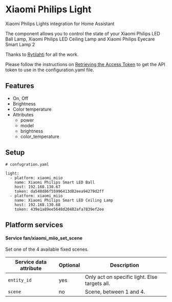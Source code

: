 # Xiaomi Philips Light
Xiaomi Philips Lights integration for Home Assistant

The component allows you to control the state of your Xiaomi Philips LED Ball Lamp, Xiaomi Philips LED Ceiling Lamp and Xiaomi Philips Eyecare Smart Lamp 2

Thanks to [Rytilahti](https://github.com/rytilahti/python-mirobo) for all the work.

Please follow the instructions on [Retrieving the Access Token](https://home-assistant.io/components/xiaomi/#retrieving-the-access-token) to get the API token to use in the configuration.yaml file.

## Features
* On, Off
* Brightness
* Color temperature
* Attributes
  - power
  - model
  - brightness
  - color_temperature

## Setup

```
# confugration.yaml

light:
  - platform: xiaomi_miio
    name: Xiaomi Philips Smart LED Ball
    host: 192.168.130.67
    token: da548d86f55996413d82eea94279d2ff
  - platform: xiaomi_miio
    name: Xiaomi Philips Smart LED Ceiling Lamp
    host: 192.168.130.68
    token: 439e1a89ee5648d20482afa7839ef2ee
```

## Platform services

#### Service fan/xiaomi_miio_set_scene

Set one of the 4 available fixed scenes.

| Service data attribute    | Optional | Description                                           |
|---------------------------|----------|-------------------------------------------------------|
| `entity_id`               |      yes | Only act on specific light. Else targets all.         |
| `scene`                   |       no | Scene, between 1 and 4.                               |
